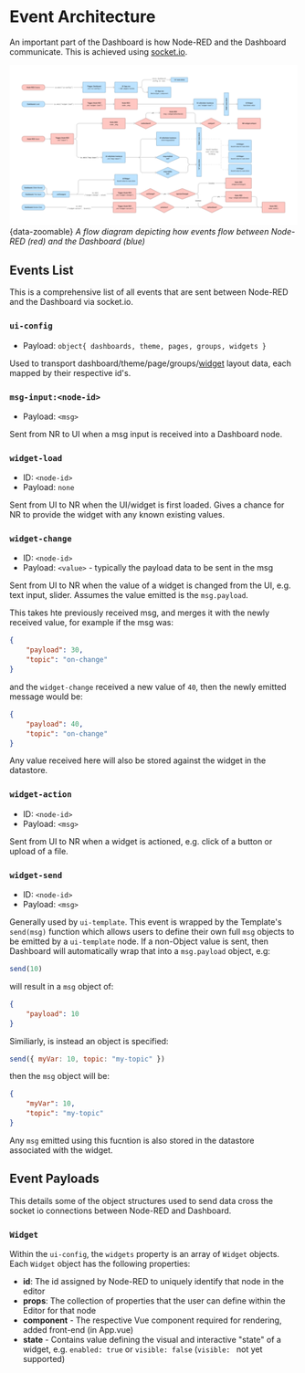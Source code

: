 # Event Architecture

An important part of the Dashboard is how Node-RED and the Dashboard communicate. This is achieved using [socket.io](https://socket.io/).

![A flow diagram depicting how events flow between Node-RED and the Dashboard](../../assets/images/events-architecture.png){data-zoomable}
*A flow diagram depicting how events flow between Node-RED (red) and the Dashboard (blue)*

## Events List

This is a comprehensive list of all events that are sent between Node-RED and the Dashboard via socket.io.

### `ui-config`
- Payload: `object{ dashboards, theme, pages, groups, widgets }`

Used to transport dashboard/theme/page/groups/[widget](#widget) layout data, each mapped by their respective id's.

### `msg-input:<node-id>`
- Payload: `<msg>`

Sent from NR to UI when a msg input is received into a Dashboard node.

### `widget-load`
- ID: `<node-id>`
- Payload: `none`

Sent from UI to NR when the UI/widget is first loaded. Gives a chance for NR to provide the widget with any known existing values.

### `widget-change`
- ID: `<node-id>`
- Payload: `<value>` - typically the payload data to be sent in the msg

Sent from UI to NR when the value of a widget is changed from the UI, e.g. text input, slider. Assumes the value emitted is the `msg.payload`.

This takes hte previously received msg, and merges it with the newly received value, for example if the msg was:

```json
{
    "payload": 30,
    "topic": "on-change"
}
```

and the `widget-change` received a new value of `40`, then the newly emitted message would be:

```json
{
    "payload": 40,
    "topic": "on-change"
}
```

Any value received here will also be stored against the widget in the datastore.

### `widget-action`
- ID: `<node-id>`
- Payload: `<msg>`

Sent from UI to NR when a widget is actioned, e.g. click of a button or upload of a file.

### `widget-send`
- ID: `<node-id>`
- Payload: `<msg>`

Generally used by `ui-template`. This event is wrapped by the Template's `send(msg)` function which allows users to define their own full `msg` objects to be emitted by a `ui-template` node. If a non-Object value is sent, then Dashboard will automatically wrap that into a `msg.payload` object, e.g:

```js
send(10)
```

will result in a `msg` object of:

```json
{
    "payload": 10 
}
```

Similiarly, is instead an object is specified:

```js
send({ myVar: 10, topic: "my-topic" })
```

then the `msg` object will be:

```json
{
    "myVar": 10,
    "topic": "my-topic"
}
```

Any `msg` emitted using this fucntion is also stored in the datastore associated with the widget.

## Event Payloads

This details some of the object structures used to send data cross the socket io connections between Node-RED and Dashboard.

### `Widget`

Within the `ui-config`, the `widgets` property is an array of `Widget` objects. Each `Widget` object has the following properties:

- **id**: The id assigned by Node-RED to uniquely identify that node in the editor
- **props**: The collection of properties that the user can define within the Editor for that node
- **component** - The respective Vue component required for rendering, added front-end (in App.vue)
- **state** - Contains value defining the visual and interactive "state" of a widget, e.g. `enabled: true` or `visible: false` (`visible: ` not yet supported)
